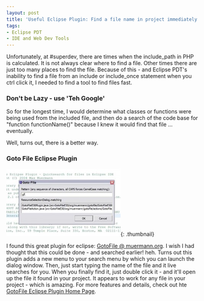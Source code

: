 ```yaml
---
layout: post
title: 'Useful Eclipse Plugin: Find a file name in project immediately'
tags:
- Eclipse PDT
- IDE and Web Dev Tools
---
```


Unfortunately, at #superdev, there are times when the include_path in PHP is calculated.  It is not always clear where to find a file.  Other times there are just too many places to find the file.  Because of this - and Eclipse PDT's inability to find a file from an include or include_once statement when you ctrl click it, I needed to find a tool to find files fast.

### Don't be Lazy - use 'Teh Google'

So for the longest time, I would determine what classes or functions were being used from the included file, and then do a search of the code base for "function functionName()" because I knew it would find that file ... eventually.

Well, turns out, there is a better way.

### Goto File Eclipse Plugin

[![](/uploads/2008/screenshot-300x177.jpg)](/uploads/2008/screenshot.jpg){: .thumbnail}

I found this great plugin for eclipse: [GotoFile @ muermann.org](http://muermann.org/gotofile/).  I wish I had thought that this could be done - and searched earlier! heh.  Turns out this plugin adds a new menu to your search menu by which you can launch the dialog window.  Then, just start typing the name of the file and it live searches for you.  When you finally find it, just double click it - and it'll open up the file it found in your project.  It appears to work for any file in your project - which is amazing.  For more features and details, check out hte [GotoFile Eclipse Plugin Home Page](http://muermann.org/gotofile/).
